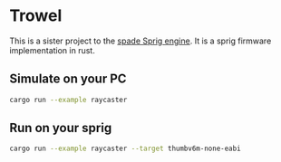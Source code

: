 # Trowel

This is a sister project to the [spade Sprig
engine](https://github.com/hackclub/spade). It is a sprig firmware
implementation in rust.




## Simulate on your PC

``` sh
cargo run --example raycaster
```

## Run on your sprig

``` sh
cargo run --example raycaster --target thumbv6m-none-eabi
```


